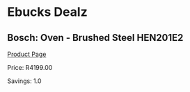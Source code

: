 
# Ebucks Dealz
## Bosch: Oven - Brushed Steel HEN201E2
[Product Page](https://www.ebucks.com/web/shop/productSelected.do?prodId=1173089757&catId=704989856)

Price: R4199.00

Savings: 1.0


	